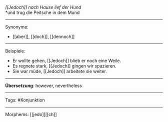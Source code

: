 *[[Jedoch]] nach Hause lief der Hund*  
*und trug die Peitsche in dem Mund

---

Synonyme:
- [[aber]], [[doch]], [[dennoch]]

---

Beispiele:

- Er wollte gehen, [[Jedoch]] blieb er noch eine Weile.
- Es regnete stark, [[Jedoch]] gingen wir spazieren.
- Sie war müde, [[Jedoch]] arbeitete sie weiter.

---
**Übersetzung**: however, nevertheless

---

Tags:
#Konjunktion

---

Morphems:
[[jedo]][[ch]]
